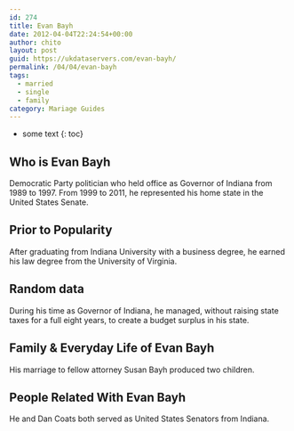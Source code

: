 ```yaml
---
id: 274
title: Evan Bayh
date: 2012-04-04T22:24:54+00:00
author: chito
layout: post
guid: https://ukdataservers.com/evan-bayh/
permalink: /04/04/evan-bayh  
tags:
  - married
  - single
  - family
category: Mariage Guides
---
```


* some text
{: toc}


## Who is  Evan Bayh
                  
                  
                  
Democratic Party politician who held office as Governor of Indiana from 1989 to 1997. From 1999 to 2011, he represented his home state in the United States Senate.
                  
                
                
                
## Prior to Popularity 
                  
                  
                  
After graduating from Indiana University with a business degree, he earned his law degree from the University of Virginia.
                  
                
                
                
## Random data 
                  
                  
                  
During his time as Governor of Indiana, he managed, without raising state taxes for a full eight years, to create a budget surplus in his state.
                  
                
                
                
## Family & Everyday Life of Evan Bayh
                  
                  
                  
His marriage to fellow attorney Susan Bayh produced two children.
                  
                
                
                
## People Related With  Evan Bayh
                  
                  
                  
He and Dan Coats both served as United States Senators from Indiana.
                  
                
              
            
          
          
          
    
    
  
